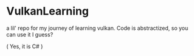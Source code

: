 # VulkanLearning
a lil' repo for my journey of learning vulkan. Code is abstractized, so you can use it I guess?

( Yes, it is C# )
